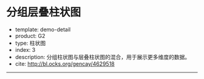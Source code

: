 # 分组层叠柱状图

- template: demo-detail
- product: G2
- type: 柱状图
- index: 3
- description: 分组柱状图与层叠柱状图的混合，用于展示更多维度的数据。
- cite: http://bl.ocks.org/gencay/4629518
----

<script>
var data = [{"State":"AL","Under 5 Years":310504,"5 to 13 Years":552339,"14 to 17 Years":259034,"18 to 24 Years":450818,"25 to 44 Years":1231572,"45 to 64 Years":1215966,"65 Years and Over":641667},{"State":"AK","Under 5 Years":52083,"5 to 13 Years":85640,"14 to 17 Years":42153,"18 to 24 Years":74257,"25 to 44 Years":198724,"45 to 64 Years":183159,"65 Years and Over":50277},{"State":"AZ","Under 5 Years":515910,"5 to 13 Years":828669,"14 to 17 Years":362642,"18 to 24 Years":601943,"25 to 44 Years":1804762,"45 to 64 Years":1523681,"65 Years and Over":862573},{"State":"AR","Under 5 Years":202070,"5 to 13 Years":343207,"14 to 17 Years":157204,"18 to 24 Years":264160,"25 to 44 Years":754420,"45 to 64 Years":727124,"65 Years and Over":407205},{"State":"CA","Under 5 Years":2704659,"5 to 13 Years":4499890,"14 to 17 Years":2159981,"18 to 24 Years":3853788,"25 to 44 Years":10604510,"45 to 64 Years":8819342,"65 Years and Over":4114496},{"State":"CO","Under 5 Years":358280,"5 to 13 Years":587154,"14 to 17 Years":261701,"18 to 24 Years":466194,"25 to 44 Years":1464939,"45 to 64 Years":1290094,"65 Years and Over":511094},{"State":"CT","Under 5 Years":211637,"5 to 13 Years":403658,"14 to 17 Years":196918,"18 to 24 Years":325110,"25 to 44 Years":916955,"45 to 64 Years":968967,"65 Years and Over":478007}];

var Stat = G2.Stat;
var Frame = G2.Frame;
var frame = new Frame(data);
frame = Frame.combinColumns(frame,['Under 5 Years', '5 to 13 Years', '14 to 17 Years', '18 to 24 Years', '25 to 44 Years', '45 to 64 Years', '65 Years and Over'],'population', 'age', 'State');
frame.addCol('type', function(obj) {
  var key = obj.age;
  var type;
  if (key === 'Under 5 Years' || key === '5 to 13 Years' || key === '14 to 17 Years') {
    type = 'a';
  } else if (key === '18 to 24 Years') {
    type = 'b';
  } else if (key === '25 to 44 Years') {
    type = 'c';
  } else {
    type = 'd';
  }
  return type;
});

var colorMap = {
  'Under 5 Years': '#98abc5',
  '5 to 13 Years': '#8a89a6',
  '14 to 17 Years': '#7b6888',
  '18 to 24 Years': '#6b486b',
  '25 to 44 Years': '#a05d56',
  '45 to 64 Years': '#d0743c',
  '65 Years and Over': 'darkorange'
}

var chart = new G2.Chart({
  id : 'c1',
  width : 1000,
  height : 500,
  plotCfg: {
    margin: [20, 130, 80]
  }
});

chart.source(frame, {
  population: {
    tickInterval: 1000000
  }
});
chart.axis('population', {
  formatter: function(val) {
    return (val / 1000000) + 'M';
  }
});
chart.interval(['dodge', 'stack']).position('State*population').color('type*age', function(type, age) {
  return colorMap[age];
}).size(18);
chart.render();
</script>
